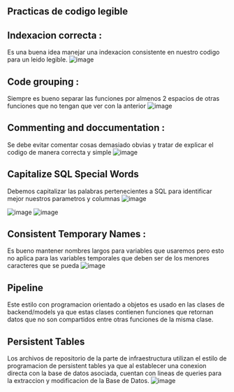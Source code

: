 ## Practicas de codigo legible
 ## Indexacion correcta :
 Es una buena idea manejar una indexacion consistente en nuestro codigo para un leido legible.
 ![image](https://user-images.githubusercontent.com/82822546/185642498-ee1ea7b5-ef2c-403b-bf92-23cccd9f6540.png)

 ## Code grouping :
 Siempre es bueno separar las funciones por almenos 2 espacios de otras funciones que no tengan que ver con la anterior
 ![image](https://user-images.githubusercontent.com/82822546/185642592-e7b623f9-6d00-4495-a145-9a7a8fbf4c74.png)

 ## Commenting and doccumentation :
 Se debe evitar comentar cosas demasiado obvias y tratar de explicar el codigo de manera correcta y simple
 ![image](https://user-images.githubusercontent.com/82822546/185642515-f6b57a82-b5f6-41b1-8642-c9cdf42989d1.png)

 ## Capitalize SQL Special Words
 Debemos capitalizar las palabras pertenecientes a SQL para identificar mejor nuestros parametros y columnas
 ![image](https://user-images.githubusercontent.com/82822546/185644090-3913b176-d304-4cd3-b0a5-a3fae29a77ae.png)


![image](https://user-images.githubusercontent.com/82822546/185644138-77446b9f-7056-4ea9-a241-b15473b48eef.png)
![image](https://user-images.githubusercontent.com/82822546/185644192-c15c467e-96bd-479d-a162-2e97474c6a99.png)

 ## Consistent Temporary Names : 
 Es bueno mantener nombres largos para variables que usaremos pero esto no aplica para las variables temporales que deben ser de los menores caracteres que se pueda
 ![image](https://user-images.githubusercontent.com/82822546/185634100-ceb4c2f8-bc4c-4e6b-bc79-18df569cc32a.png)

## Pipeline
Este estilo con programacion orientado a objetos es usado en las clases de backend/models ya que estas clases contienen funciones que retornan datos que no son compartidos entre otras funciones de la misma clase.
## Persistent Tables
Los archivos de repositorio de la parte de infraestructura utilizan el estilo de programacion de persistent tables ya que al establecer una conexion directa con la base de datos asociada, cuentan con lineas de queries para la extraccion y modificacion de la Base de Datos.
![image](https://user-images.githubusercontent.com/82822546/185633813-dcf47291-f8a6-4a09-870a-fc84edbabdeb.png)



